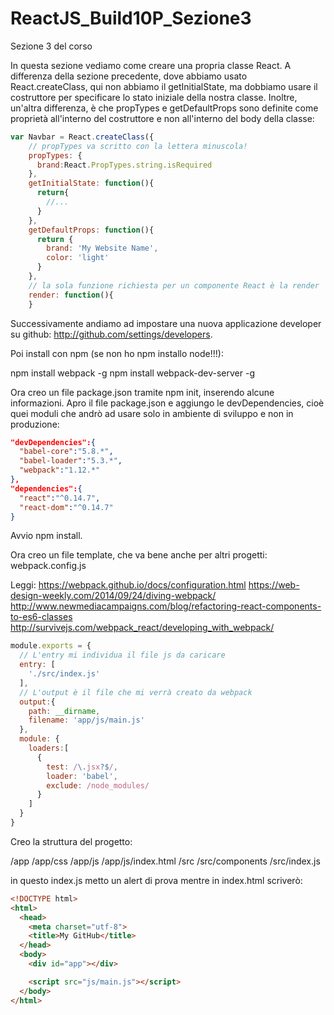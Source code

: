 # ReactJS_Build10P_Sezione3

Sezione 3 del corso

In questa sezione vediamo come creare una propria classe React. A differenza della sezione precedente, dove abbiamo usato React.createClass, qui non abbiamo il getInitialState, ma dobbiamo usare il costruttore per specificare lo stato iniziale della nostra classe. Inoltre, un'altra differenza, è che propTypes e getDefaultProps sono definite come proprietà all'interno del costruttore e non all'interno del body della classe:

```javascript
var Navbar = React.createClass({
    // propTypes va scritto con la lettera minuscola!
    propTypes: {
      brand:React.PropTypes.string.isRequired
    },
    getInitialState: function(){
      return{
        //...
      }
    },
    getDefaultProps: function(){
      return {
        brand: 'My Website Name',
        color: 'light'
      }
    },
    // la sola funzione richiesta per un componente React è la render
    render: function(){
    }
```

Successivamente andiamo ad impostare una nuova applicazione developer su github: http://github.com/settings/developers.

Poi install con npm (se non ho npm installo node!!!):

npm install webpack -g
npm install webpack-dev-server -g

Ora creo un file package.json tramite npm init, inserendo alcune informazioni.
Apro il file package.json e aggiungo le devDependencies, cioè quei moduli che andrò ad usare solo in ambiente di sviluppo e non in produzione:

```json
"devDependencies":{
  "babel-core":"5.8.*",
  "babel-loader":"5.3.*",
  "webpack":"1.12.*"
},
"dependencies":{
  "react":"^0.14.7",
  "react-dom":"^0.14.7"
}
```

Avvio npm install.

Ora creo un file template, che va bene anche per altri progetti: webpack.config.js

Leggi: https://webpack.github.io/docs/configuration.html
https://web-design-weekly.com/2014/09/24/diving-webpack/
http://www.newmediacampaigns.com/blog/refactoring-react-components-to-es6-classes
http://survivejs.com/webpack_react/developing_with_webpack/

```js
module.exports = {
  // L'entry mi individua il file js da caricare
  entry: [
    './src/index.js'
  ],
  // L'output è il file che mi verrà creato da webpack
  output:{
    path: __dirname,
    filename: 'app/js/main.js'
  },
  module: {
    loaders:[
      {
        test: /\.jsx?$/,
        loader: 'babel',
        exclude: /node_modules/
      }
    ]
  }
}
```

Creo la struttura del progetto:

/app
/app/css
/app/js
/app/js/index.html
/src
/src/components
/src/index.js

in questo index.js metto un alert di prova
mentre in index.html scriverò:

```html
<!DOCTYPE html>
<html>
  <head>
    <meta charset="utf-8">
    <title>My GitHub</title>
  </head>
  <body>
    <div id="app"></div>

    <script src="js/main.js"></script>
  </body>
</html>
```
